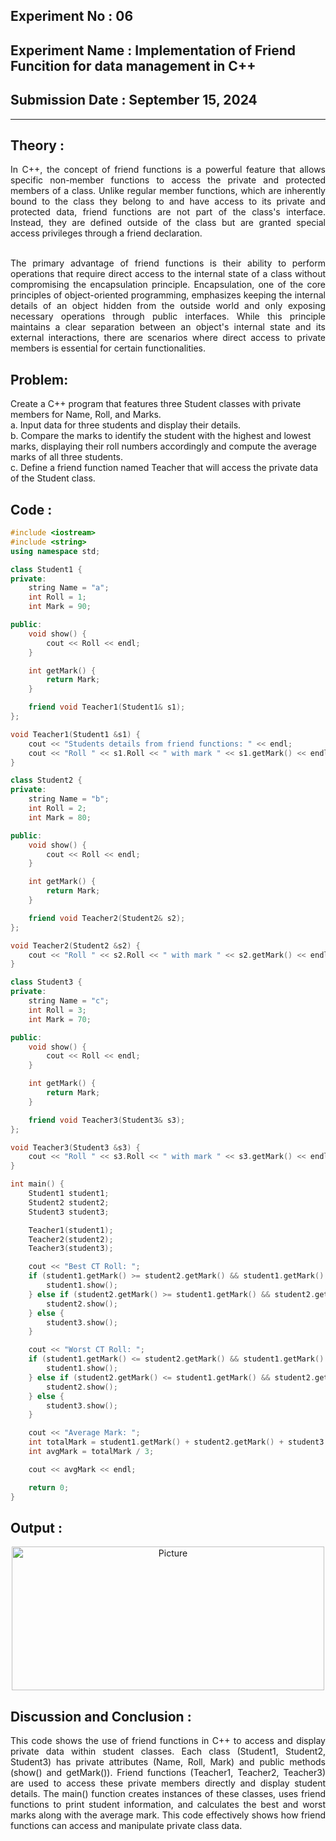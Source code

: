 ## **Experiment No : 06**

## **Experiment Name : Implementation of Friend Funcition for data management in C++**

## **Submission Date : September 15, 2024**


---

## **Theory :**
<div align="justify">
In C++, the concept of friend functions is a powerful feature that allows specific non-member functions to access the private and protected members of a class. Unlike regular member functions, which are inherently bound to the class they belong to and have access to its private and protected data, friend functions are not part of the class's interface. Instead, they are defined outside of the class but are granted special access privileges through a friend declaration.<br><br>

The primary advantage of friend functions is their ability to perform operations that require direct access to the internal state of a class without compromising the encapsulation principle. Encapsulation, one of the core principles of object-oriented programming, emphasizes keeping the internal details of an object hidden from the outside world and only exposing necessary operations through public interfaces. While this principle maintains a clear separation between an object's internal state and its external interactions, there are scenarios where direct access to private members is essential for certain functionalities.
</div>

## **Problem:**
Create a C++ program that features three Student classes with private members for Name, Roll, and Marks. <br> a. Input data for three students and display their details. <br> b. Compare the marks to identify the student with the highest and lowest marks, displaying their roll numbers accordingly and compute the average marks of all three students. <br> c. Define a friend function named Teacher that will access the private data of the Student class.

## **Code :**
```C++
#include <iostream>
#include <string>
using namespace std;

class Student1 {
private:
    string Name = "a";
    int Roll = 1;
    int Mark = 90;

public:
    void show() {
        cout << Roll << endl;
    }

    int getMark() {
        return Mark;
    }

    friend void Teacher1(Student1& s1);
};

void Teacher1(Student1 &s1) {
    cout << "Students details from friend functions: " << endl;
    cout << "Roll " << s1.Roll << " with mark " << s1.getMark() << endl;
}

class Student2 {
private:
    string Name = "b";
    int Roll = 2;
    int Mark = 80;

public:
    void show() {
        cout << Roll << endl;
    }

    int getMark() {
        return Mark;
    }

    friend void Teacher2(Student2& s2);
};

void Teacher2(Student2 &s2) {
    cout << "Roll " << s2.Roll << " with mark " << s2.getMark() << endl;
}

class Student3 {
private:
    string Name = "c";
    int Roll = 3;
    int Mark = 70;

public:
    void show() {
        cout << Roll << endl;
    }

    int getMark() {
        return Mark;
    }

    friend void Teacher3(Student3& s3);
};

void Teacher3(Student3 &s3) {
    cout << "Roll " << s3.Roll << " with mark " << s3.getMark() << endl;
}

int main() {
    Student1 student1;
    Student2 student2;
    Student3 student3;

    Teacher1(student1);
    Teacher2(student2);
    Teacher3(student3);

    cout << "Best CT Roll: ";
    if (student1.getMark() >= student2.getMark() && student1.getMark() >= student3.getMark()) {
        student1.show();
    } else if (student2.getMark() >= student1.getMark() && student2.getMark() >= student3.getMark()) {
        student2.show();
    } else {
        student3.show();
    }

    cout << "Worst CT Roll: ";
    if (student1.getMark() <= student2.getMark() && student1.getMark() <= student3.getMark()) {
        student1.show();
    } else if (student2.getMark() <= student1.getMark() && student2.getMark() <= student3.getMark()) {
        student2.show();
    } else {
        student3.show();
    }

    cout << "Average Mark: ";
    int totalMark = student1.getMark() + student2.getMark() + student3.getMark();
    int avgMark = totalMark / 3;

    cout << avgMark << endl;

    return 0;
}

```

## **Output :**
<p align="center">
<img width="500" height="230" alt="Picture" src="https://github.com/user-attachments/assets/de7e2627-6930-487f-b9ef-58a633d0345c">
</p>

## **Discussion and Conclusion :**
<div align="justify">
This code shows the use of friend functions in C++ to access and display private data within student classes. Each class (Student1, Student2, Student3) has private attributes (Name, Roll, Mark) and public methods (show() and getMark()). Friend functions (Teacher1, Teacher2, Teacher3) are used to access these private members directly and display student details.
The main() function creates instances of these classes, uses friend functions to print student information, and calculates the best and worst marks along with the average mark. This code effectively shows how friend functions can access and manipulate private class data.
</div>
<br>







